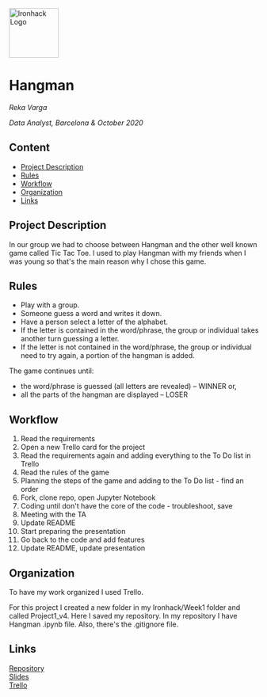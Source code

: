 <img src="https://bit.ly/2VnXWr2" alt="Ironhack Logo" width="100"/>

# Hangman
*Reka Varga*

*Data Analyst, Barcelona & October 2020*

## Content
- [Project Description](#project-description)
- [Rules](#rules)
- [Workflow](#workflow)
- [Organization](#organization)
- [Links](#links)

## Project Description
In our group we had to choose between Hangman and the other well known game called Tic Tac Toe. I used to play Hangman with my friends when I was young so that's the main reason why I chose this game. 

## Rules
- Play with a group. 
- Someone guess a word and writes it down.
- Have a person select a letter of the alphabet.
- If the letter is contained in the word/phrase, the group or individual takes another turn guessing a letter.
- If the letter is not contained in the word/phrase, the group or individual need to try again, a portion of the hangman is added. 

The game continues until:
- the word/phrase is guessed (all letters are revealed) – WINNER or,
- all the parts of the hangman are displayed – LOSER

## Workflow
1. Read the requirements
2. Open a new Trello card for the project
3. Read the requirements again and adding everything to the To Do list in Trello
4. Read the rules of the game
5. Planning the steps of the game and adding to the To Do list - find an order
6. Fork, clone repo, open Jupyter Notebook
7. Coding until don't have the core of the code - troubleshoot, save
8. Meeting with the TA
9. Update README
10. Start preparing the presentation
11. Go back to the code and add features
12. Update README, update presentation


## Organization
To have my work organized I used Trello.

For this project I created a new folder in my Ironhack/Week1 folder and called Project1_v4. Here I saved my repository.
In my repository I have Hangman .ipynb file. Also, there's the .gitignore file.

## Links


[Repository](https://github.com/Reka67/Project-Week-1-Build-Your-Own-Game/tree/master/your-project)  
[Slides](https://www.canva.com/design/DAELRT73kC8/rJiH5aUXN5PHGekw1dRl7w/view?utm_content=DAELRT73kC8&utm_campaign=designshare&utm_medium=link&utm_source=publishpresent)  
[Trello](https://trello.com/b/KXDtR2vw/hangman)  
